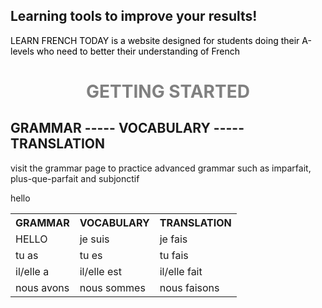 ## Learning tools to improve your results!
<p style="color:black;"> LEARN FRENCH TODAY is a website designed for students doing their A-levels who need to better their understanding of French</P> 






<h1 align="center">
  <b style="color:grey;">GETTING STARTED</b><br>
</h1>
<h2 width="100">
  GRAMMAR -----           
  VOCABULARY -----       
  TRANSLATION       
</h2>
<p> visit the grammar page to practice advanced grammar such as imparfait, plus-que-parfait and subjonctif</p> <p> hello </p>

</style>
<table class="no-border">
<tr><th>GRAMMAR</th><th>VOCABULARY</th><th>TRANSLATION</th></tr>
  <tr><td>HELLO</td><td>je suis</td><td>je fais</td></tr>
  <tr><td>tu as</td><td>tu es</td><td>tu fais</td></tr>
  <tr><td>il/elle a</td><td>il/elle est</td><td>il/elle fait</td></tr>
  <tr><td>nous avons</td><td>nous sommes</td><td>nous faisons</td></tr>
</table>

